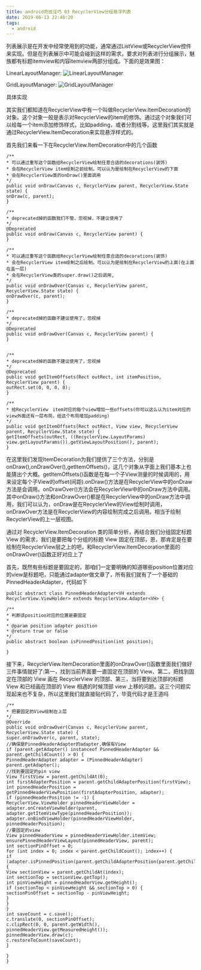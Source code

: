 ```yaml
---
title: android奇技淫巧 03 RecyclerView分组悬浮列表
date: 2019-06-13 22:40:20
tags:
  - android
---
```


列表展示是在开发中经常使用到的功能，通常通过ListView或RecyclerView控件来实现。但是在列表展示中可能会碰到这样的需求，要求对列表进行分组展示，魅族都有标题itemview和内容itemview两部分组成。下面的是效果图：

<!--more-->

LinearLayoutManager:
![LinearLayoutManager]()

GridLayoutManager:
![GridLayoutManager]()

具体实现

其实我们都知道在RecyclerView中有一个叫做RecyclerView.ItemDecoration的对象。这个对象一般是表示对RecyclerView的item的修饰。通过这个对象我们可以给每一个item添加修饰样式，比如padding，或者分割线等。这里我们其实就是通过RecyclerView.ItemDecoration来实现悬浮样式的。

首先我们来看一下在RecyclerView.ItemDecoration中的几个函数
```
/**
* 可以通过重写这个函数给RecyclerView绘制任意合适的decorations(装饰)
* 会在RecyclerView item绘制之前绘制。可以认为是绘制在RecyclerView的下面
* 会在RecyclerView类的onDraw()里面调用
*/
public void onDraw(Canvas c, RecyclerView parent, RecyclerView.State state) {
onDraw(c, parent);
}

/**
* deprecated掉的函数我们不管，忽视掉，不建议使用了
*/
@Deprecated
public void onDraw(Canvas c, RecyclerView parent) {
}

/**
* 可以通过重写这个函数给RecyclerView绘制任意合适的decorations(装饰)
* 会在RecyclerView item绘制之后绘制。可以认为是绘制在RecyclerView的上面(在上面在盖一层)
* 会在RecyclerView类的super.draw()之后调用,
*/
public void onDrawOver(Canvas c, RecyclerView parent, RecyclerView.State state) {
onDrawOver(c, parent);
}

/**
* deprecated掉的函数不建议使用了，忽视掉
*/
@Deprecated
public void onDrawOver(Canvas c, RecyclerView parent) {
}


/**
* deprecated掉的函数不建议使用了，忽视掉
*/
@Deprecated
public void getItemOffsets(Rect outRect, int itemPosition, RecyclerView parent) {
outRect.set(0, 0, 0, 0);
}

/**
* 给RecyclerView　item对应的每个view增加一些offsets(你可以这么认为item对应的view外面还有一层布局，给这个布局增加padding)
*/
public void getItemOffsets(Rect outRect, View view, RecyclerView parent, RecyclerView.State state) {
getItemOffsets(outRect, ((RecyclerView.LayoutParams) view.getLayoutParams()).getViewLayoutPosition(), parent);
}
```
在这里我们发现ItemDecoration为我们提供了三个方法，分别是onDraw(),onDrawOver(),getItemOffsets()，这几个对象从字面上我们基本上也能猜出个大概。getItemOffsets()函数是在每一个子View测量的时候调用的，用来设定每个子View的offset(间距).onDraw()方法是在RecyclerView中的onDraw方法是会调用。onDrawOver()方法会在RecyclerView中的onDraw方法中调用。其中onDraw()方法和onDrawOver()都是在RecyclerView中的onDraw方法中调用，我们可以认为，onDraw是在RecyclerView的View绘制时调用，onDrawOver方法是在RecyclerView的内容绘制完成之后调用。相当于绘制RecyclerView的上一层视图。

通过对 RecyclerView.ItemDecoration 类的简单分析，再结合我们分组固定标题 View 的需求，我们是要把每个分组的标题 View 固定在顶部，恩，那肯定是在要绘制在RecyclerView层之上的吧，和RecyclerView.ItemDecoration里面的onDrawOver()函数正好对应上了

首先，既然有些标题是要固定的，那咱们一定要明确的知道哪些position位置对应的view是标题吧，只能通过adapter做文章了，所有我们就有了一个基础的PinnedHeaderAdapter，代码如下

```
public abstract class PinnedHeaderAdapter<VH extends RecyclerView.ViewHolder> extends RecyclerView.Adapter<VH> {

/**
* 判断该position对应的位置是要固定
*
* @param position adapter position
* @return true or false
*/
public abstract boolean isPinnedPosition(int position);

}
```

接下来，RecyclerView.ItemDecoration里面的onDrawOver()函数里面我们做好三件事情就好了:第一，找到当前界面要一直固定在顶部的 View、第二，把找到固定在顶部的 View 画在 RecyclerView 的顶部、第三，当将要到达顶部的标题 View 和已经画在顶部的 View 相遇的时候顶部 view 上移的问题。这三个问题实现起来也不复杂，所以这里我们就直接贴代码了，毕竟代码才是王道吗

```
/**
* 把要固定的View绘制在上层
*/
@Override
public void onDrawOver(Canvas c, RecyclerView parent, RecyclerView.State state) {
super.onDrawOver(c, parent, state);
//确保是PinnedHeaderAdapter的adapter,确保有View
if (parent.getAdapter() instanceof PinnedHeaderAdapter && parent.getChildCount() > 0) {
PinnedHeaderAdapter adapter = (PinnedHeaderAdapter) parent.getAdapter();
//找到要固定的pin view
View firstView = parent.getChildAt(0);
int firstAdapterPosition = parent.getChildAdapterPosition(firstView);
int pinnedHeaderPosition = getPinnedHeaderViewPosition(firstAdapterPosition, adapter);
if (pinnedHeaderPosition != -1) {
RecyclerView.ViewHolder pinnedHeaderViewHolder = adapter.onCreateViewHolder(parent, adapter.getItemViewType(pinnedHeaderPosition));
adapter.onBindViewHolder(pinnedHeaderViewHolder, pinnedHeaderPosition);
//要固定的view
View pinnedHeaderView = pinnedHeaderViewHolder.itemView;
ensurePinnedHeaderViewLayout(pinnedHeaderView, parent);
int sectionPinOffset = 0;
for (int index = 0; index < parent.getChildCount(); index++) {
if (adapter.isPinnedPosition(parent.getChildAdapterPosition(parent.getChildAt(index)))) {
View sectionView = parent.getChildAt(index);
int sectionTop = sectionView.getTop();
int pinViewHeight = pinnedHeaderView.getHeight();
if (sectionTop < pinViewHeight && sectionTop > 0) {
sectionPinOffset = sectionTop - pinViewHeight;
}
}
}
int saveCount = c.save();
c.translate(0, sectionPinOffset);
c.clipRect(0, 0, parent.getWidth(), pinnedHeaderView.getMeasuredHeight());
pinnedHeaderView.draw(c);
c.restoreToCount(saveCount);
}

}
}
```

